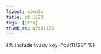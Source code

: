 ```yaml
--- 
layout: sieutv
title: pt 1123
tags: [pttv]
thumb_re: q7t11123
---
```

{% include tvadv key="q7t11123" %} 
